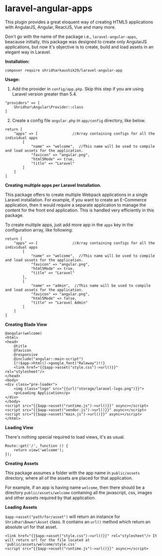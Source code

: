 # laravel-angular-apps

This plugin provides a great eloquent way of creating HTML5 applications with AngularJS, Angular, ReactJS, Vue and many more.

Don't go with the name of the package i.e., `laravel-angular-apps`, beacause initially, this package was designed to create only AngularJS applications, but now it's objective is to create, build and load assets in an elegant way in Laravel.

**Installation:**

`composer require shridharkaushik29/laravel-angular-app`

**Usage:**

1. Add the provider in `config/app.php`. Skip this step if you are using Laravel version greater than 5.4.

```
"providers" => [
    Shridhar\Angular\Provider::class
]
```

2. Create a config file <code>angular.php</code> in <code>app/config</code> directory, like below.

```
return [
    "apps" => [                //Array containing configs for all the individual apps
        [
            "name" => "welcome",  //This name will be used to compile and load assets for the application.
            "favicon" => "angular.png",
            "html5Mode" => true,
            "title" => "Laravel"
        ]
    ]
]
```


**Creating multiple apps per Laravel Installation.**

This package offers to create multiple Webpack applications in a single Laravel installation. For example, if you want to create an E-Commerce application, then it would require a separate application to manage the content for the front end application. This is handled very efficiently in this package.

To create multiple apps, just add more app in the `apps` key in the configuration array, like following:

```
return [
    "apps" => [                //Array containing configs for all the individual apps
        [
            "name" => "welcome",  //This name will be used to compile and load assets for the application.
            "favicon" => "angular.png",
            "html5Mode" => true,
            "title" => "Laravel"
        ],
        [
            "name" => "admin",  //This name will be used to compile and load assets for the application.
            "favicon" => "angular.png",
            "html5Mode" => false,
            "title" => "Laravel Admin"
        ]
    ]
]
```

**Creating Blade View**

```
@angular(welcome)
<html>
<head>
    @title
    @favicon
    @responsive
    @include("angular::main-script")
    {!!$app->html()->google_font("Raleway")!!}
    <link href="{{$app->asset("style.css")->url()}}" rel="stylesheet"/>
</head>
<body>
<div class="pre-loader">
    <img class="logo" src="{{url("storage/laravel-logo.png")}}">
    <p>Loading Application</p>
</div>
</body>
<script src="{{$app->asset("runtime.js")->url()}}" async></script>
<script src="{{$app->asset("vendor.js")->url()}}" async></script>
<script src="{{$app->asset("main.js")->url()}}" async></script>
</html>
```

**Loading View**

There's nothing special required to load views, it's as usual.


```
Route::get('/', function () {
    return view('welcome');
});
```

**Creating Assets**

This package assumes a folder with the app name in `public/assets` directory, where all of the assets are placed for that application.

For example, if an app is having name `welcome`, then there should be a directory `public/assets/welcome` containing all the javascript, css, images and other assets required by that application.

**Loading Assets**

`$app->asset("path/for/asset")` will return an instance for `Shridhar\Bower\Asset` class. It contains an `url()` method which return an absolute url for that asset.


```
<link href="{{$app->asset("style.css")->url()}}" rel="stylesheet"/> It will return url for the file located at 'public/assets/welcome/style.css'
<script src="{{$app->asset("runtime.js")->url()}}" async></script>
```